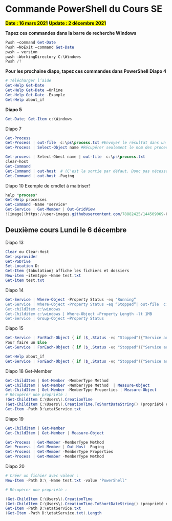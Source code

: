 # **Commande PowerShell du Cours SE**

<mark>**Date : 16 mars 2021**</mark>
<mark>**Update : 2 décembre 2021**</mark>


**Tapez ces commandes dans la barre de recherche Windows**

```powershell
Pwsh –command Get-Date
Pwsh –NoExit –command Get-Date
pwsh – version
pwsh –WorkingDirectory C:\Windows
Pwsh /?
```
**Pour les prochaine diapo, tapez ces commandes dans PowerShell**
**Diapo 4**

```powershell
# Télécharger l’aide 
Get-Help Get-Date
Get-Help Get-Date –Online
Get-Help Get-Date -Example
Get-Help about_if
```

**Diapo 5**

```powershell
Get-Date; Get-Item c:\Windows
```

Diapo 7

```powershell
Get-Process
Get-Process | out-file  c:\ps\process.txt #Envoyer le résultat dans un fichier texte.
Get-Process | Select-Object name #Récupérer seulement le nom des processes.

Get-process | Select-Obect name | out-file  c:\ps\process.txt
clear-host
Get-Command 
Get-Command | out-host  # (C'est la sortie par défaut. Donc pas nécessaire sauf si on veut des paramètres de la commande comme ce qui suit :).
Get-Command | out-host -Paging
```
Diapo 10
Exemple  de cmdlet à maitriser!

```powershell
help *process*
Get-Help processes 
Get-Command -Name *service*
Get-Service | Get-Member | Out-GridView
![image](https://user-images.githubusercontent.com/78882425/144509069-0cb23ab1-7b3d-4357-ac19-2d945c73a6f5.png)

```
## Deuxième cours Lundi le 6 décembre
Diapo 13

```powershell
Clear ou Clear-Host
Get-psprovider
Get-PSDrive
Set-Location D:
Get-Item {tabulation} affiche les fichiers et dossiers
New-item –itemtype –Name test.txt
Get-item test.txt
```

Diapo 14

```powershell
Get-Service | Where-Object -Property Status -eq "Running“
Get-Service | Where-Object -Property Status -eq “Stopped“| out-file  c:\ps\process.txt
Get-childItem c:\windows
Get-Childitem c:\windows | Where-Object –Property Length -lt 1MB
Get-Service | Group-Object –Property Status
```

Diapo 15

```powershell
Get-Service | ForEach-Object { if ($_.Status -eq "Stopped"){"Service arrêté :  " + $_.Name} }
Pour faire un Else
Get-Service | ForEach-Object { if ($_.Status -eq "Stopped"){"Service arrêté :  " + $_.Name} }

Get-Help about_if
Get-Service | ForEach-Object { if ($_.Status -eq "Stopped"){"Service arrêté :  " + $_.Name} else {"Service en marche :  " + $_.Name} } > d:\EtatDesServices.txt
```

Diapo 18 Get-Member

```powershell
Get-ChildItem | Get-Member -MemberType Method 
Get-ChildItem | Get-Member -MemberType Method  | Measure-Object
Get-ChildItem | Get-Member -MemberType Properties | Measure-Object
# Récupérer une propriété :
(Get-ChildItem C:\Users\).CreationTime
(Get-ChildItem C:\Users\).CreationTime.ToShortDateString() (propriété et méthode) 
Get-Item -Path D:\etatService.txt
```

Diapo 19

```powershell
Get-ChildItem | Get-Member 
Get-ChildItem | Get-Member | Measure-Object

Get-Process | Get-Member -MemberType Method
Get-Process | Get-Member | Out-Host -Paging
Get-Process | Get-Member -MemberType Properties
Get-Process | Get-Member -MemberType Method
```

Diapo 20

```powershell
# Créer un fichier avec valeur :
New-Item -Path D:\ -Name test.txt -value "PowerShell"

# Récupérer une propriété :

(Get-ChildItem C:\Users\).CreationTime
(Get-ChildItem C:\Users\).CreationTime.ToShortDateString() (propriété et méthode) 
Get-Item -Path D:\etatService.txt
(Get-Item -Path D:\etatService.txt).Length
```
